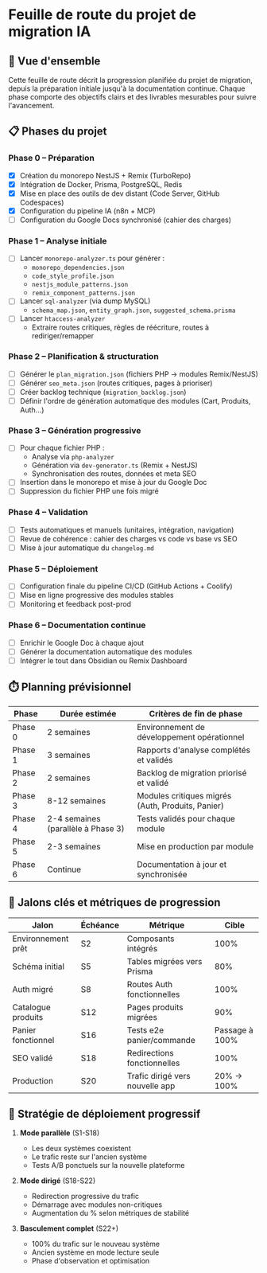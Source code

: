 # Feuille de route du projet de migration IA

## 🚀 Vue d'ensemble

Cette feuille de route décrit la progression planifiée du projet de migration, depuis la préparation initiale jusqu'à la documentation continue. Chaque phase comporte des objectifs clairs et des livrables mesurables pour suivre l'avancement.

## 📋 Phases du projet

### Phase 0 – Préparation
- [x] Création du monorepo NestJS + Remix (TurboRepo)
- [x] Intégration de Docker, Prisma, PostgreSQL, Redis
- [x] Mise en place des outils de dev distant (Code Server, GitHub Codespaces)
- [x] Configuration du pipeline IA (n8n + MCP)
- [ ] Configuration du Google Docs synchronisé (cahier des charges)

### Phase 1 – Analyse initiale
- [ ] Lancer `monorepo-analyzer.ts` pour générer :
  - `monorepo_dependencies.json`
  - `code_style_profile.json`
  - `nestjs_module_patterns.json`
  - `remix_component_patterns.json`
- [ ] Lancer `sql-analyzer` (via dump MySQL)
  - `schema_map.json`, `entity_graph.json`, `suggested_schema.prisma`
- [ ] Lancer `htaccess-analyzer`
  - Extraire routes critiques, règles de réécriture, routes à rediriger/remapper

### Phase 2 – Planification & structuration
- [ ] Générer le `plan_migration.json` (fichiers PHP → modules Remix/NestJS)
- [ ] Générer `seo_meta.json` (routes critiques, pages à prioriser)
- [ ] Créer backlog technique (`migration_backlog.json`)
- [ ] Définir l'ordre de génération automatique des modules (Cart, Produits, Auth...)

### Phase 3 – Génération progressive
- [ ] Pour chaque fichier PHP :
  - Analyse via `php-analyzer`
  - Génération via `dev-generator.ts` (Remix + NestJS)
  - Synchronisation des routes, données et meta SEO
- [ ] Insertion dans le monorepo et mise à jour du Google Doc
- [ ] Suppression du fichier PHP une fois migré

### Phase 4 – Validation
- [ ] Tests automatiques et manuels (unitaires, intégration, navigation)
- [ ] Revue de cohérence : cahier des charges vs code vs base vs SEO
- [ ] Mise à jour automatique du `changelog.md`

### Phase 5 – Déploiement
- [ ] Configuration finale du pipeline CI/CD (GitHub Actions + Coolify)
- [ ] Mise en ligne progressive des modules stables
- [ ] Monitoring et feedback post-prod

### Phase 6 – Documentation continue
- [ ] Enrichir le Google Doc à chaque ajout
- [ ] Générer la documentation automatique des modules
- [ ] Intégrer le tout dans Obsidian ou Remix Dashboard

## ⏱️ Planning prévisionnel

| Phase | Durée estimée | Critères de fin de phase |
|-------|---------------|--------------------------|
| Phase 0 | 2 semaines | Environnement de développement opérationnel |
| Phase 1 | 3 semaines | Rapports d'analyse complétés et validés |
| Phase 2 | 2 semaines | Backlog de migration priorisé et validé |
| Phase 3 | 8-12 semaines | Modules critiques migrés (Auth, Produits, Panier) |
| Phase 4 | 2-4 semaines (parallèle à Phase 3) | Tests validés pour chaque module |
| Phase 5 | 2-3 semaines | Mise en production par module |
| Phase 6 | Continue | Documentation à jour et synchronisée |

## 🔄 Jalons clés et métriques de progression

| Jalon | Échéance | Métrique | Cible |
|-------|----------|----------|-------|
| Environnement prêt | S2 | Composants intégrés | 100% |
| Schéma initial | S5 | Tables migrées vers Prisma | 80% |
| Auth migré | S8 | Routes Auth fonctionnelles | 100% |
| Catalogue produits | S12 | Pages produits migrées | 90% |
| Panier fonctionnel | S16 | Tests e2e panier/commande | Passage à 100% |
| SEO validé | S18 | Redirections fonctionnelles | 100% |
| Production | S20 | Trafic dirigé vers nouvelle app | 20% → 100% |

## 🚧 Stratégie de déploiement progressif

1. **Mode parallèle** (S1-S18)
   - Les deux systèmes coexistent
   - Le trafic reste sur l'ancien système
   - Tests A/B ponctuels sur la nouvelle plateforme

2. **Mode dirigé** (S18-S22)
   - Redirection progressive du trafic
   - Démarrage avec modules non-critiques
   - Augmentation du % selon métriques de stabilité

3. **Basculement complet** (S22+)
   - 100% du trafic sur le nouveau système
   - Ancien système en mode lecture seule
   - Phase d'observation et optimisation

